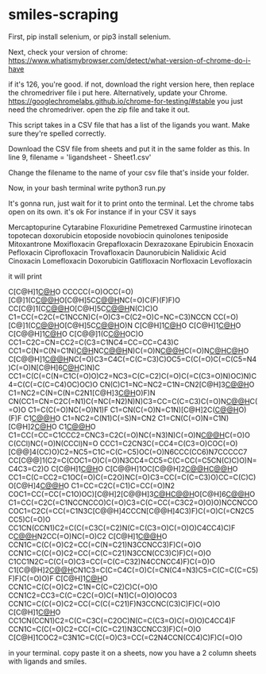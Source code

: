 # smiles-scraping

First, pip install selenium, or pip3 install selenium.

Next, check your version of chrome: https://www.whatismybrowser.com/detect/what-version-of-chrome-do-i-have

if it's 126, you're good. if not, download the right version here, then replace the chromedriver file i put here. Alternatively, update your Chrome.
https://googlechromelabs.github.io/chrome-for-testing/#stable
you just need the chromedriver. open the zip file and take it out.

This script takes in a CSV file that has a list of the ligands you want. Make sure they're spelled correctly. 

Download the CSV file from sheets and put it in the same folder as this. 
In line 9,
filename = 'ligandsheet - Sheet1.csv' 

Change the filename to the name of your csv file that's inside your folder.

Now, in your bash terminal write 
python3 run.py


It's gonna run, just wait for it to print onto the terminal. Let the chrome tabs open on its own. it's ok
For instance if in your CSV it says 

Mercaptopurine
Cytarabine
Floxuridine
Pemetrexed
Carmustine
irinotecan
topotecan
doxorubicin
etoposide
novobiocin
quinolones 
teniposide
Mitoxantrone
Moxifloxacin
Grepafloxacin
Dexrazoxane
Epirubicin
Enoxacin
Pefloxacin
Ciprofloxacin
Trovafloxacin
Daunorubicin
Nalidixic Acid
Cinoxacin
Lomefloxacin
Doxorubicin
Gatifloxacin
Norfloxacin
Levofloxacin

it will print

C[C@H]1[C@H]([C@H](C[C@@H](O1)O[C@H]2C[C@@](CC3=C2C(=C4C(=C3O)C(=O)C5=CC=CC=C5C4=O)O)(C(=O)C)O)N)O
CCCCC(=O)OCC(=O)[C@]1(C[C@@H](C2=C(C1)C(=C3C(=C2O)C(=O)C4=C(C3=O)C=CC=C4OC)O)O[C@H]5C[C@@H]([C@@H]([C@@H](O5)C)O)NC(=O)C(F)(F)F)O
CC[C@]1(C[C@@H](C2=C(C3=C(C=C2[C@H]1C(=O)OC)C(=O)C4=C(C3=O)C(=CC=C4)O)O)O[C@H]5C[C@@H]([C@@H]([C@@H](O5)C)O[C@H]6C[C@@H]([C@@H]([C@@H](O6)C)O[C@H]7CCC(=O)[C@@H](O7)C)O)N(C)C)O
C1=CC(=C2C(=C1NCCN)C(=O)C3=C(C2=O)C=NC=C3)NCCN
CC(=O)[C@]1(C[C@@H](C2=C(C1)C(=C3C(=C2O)C(=O)C4=CC=CC=C4C3=O)O)O[C@H]5C[C@@H]([C@@H](CO5)O)O)N
C[C@H]1[C@H]([C@H](C[C@@H](O1)O[C@H]2C[C@@](CC3=C2C(=C4C(=C3O)C(=O)C5=C(C4=O)C(=CC=C5)OC)O)(/C(=N/NC(=O)C6=CC=CC=C6)/C)O)N)O
C[C@H]1[C@H]([C@H](C[C@@H](O1)O[C@H]2C[C@@](CC3=C2C(=C4C(=C3O)C(=O)C5=C(C4=O)C(=CC=C5)O)O)(C(=O)C)O)N)O
C[C@@H]1[C@H]([C@@H](C[C@@H](O1)O[C@@H]2C[C@@H](O[C@@H]([C@H]2O)C)OC3=CC4=CC5=C(C(=O)[C@H]([C@@H](C5)[C@@H](C(=O)[C@H]([C@@H](C)O)O)OC)O[C@H]6C[C@H]([C@@H]([C@H](O6)C)O)O[C@H]7C[C@H]([C@H]([C@H](O7)C)O)O[C@H]8C[C@]([C@@H]([C@H](O8)C)O)(C)O)C(=C4C(=C3C)O)O)O)O
C[C@@]1(C[C@H](C2=C(C3=C(C=C2C1)C(=O)C4=C5C(=CC(=C4C3=O)O)[C@@]6([C@@H]([C@H]([C@@H]([C@H](O5)O6)O)N(C)C)O)C)O)OC)O
CC1=C2C=CN=CC2=C(C3=C1NC4=CC=CC=C43)C
CC1=C(N=C(N=C1N)[C@H](CC(=O)N)NC[C@@H](C(=O)N)N)C(=O)N[C@@H]([C@H](C2=CN=CN2)OC3C(C(C(C(O3)CO)O)O)OC4C(C(C(C(O4)CO)O)OC(=O)N)O)C(=O)N[C@H](C)[C@H]([C@H](C)C(=O)N[C@@H]([C@@H](C)O)C(=O)NCCC5=NC(=CS5)C6=NC(=CS6)C(=O)NCCC[S+](C)C)O
C[C@@H]1[C@@H](C(=O)N[C@@H](C(=O)N2CCC[C@H]2C(=O)N(CC(=O)N([C@H](C(=O)O1)C(C)C)C)C)C(C)C)NC(=O)C3=C4C(=C(C=C3)C)OC5=C(C(=O)C(=C(C5=N4)C(=O)N[C@H]6[C@H](OC(=O)[C@@H](N(C(=O)CN(C(=O)[C@@H]7CCCN7C(=O)[C@H](NC6=O)C(C)C)C)C)C(C)C)C)N)C
CC1=C(C(=C(N=C1C(=O)O)C2=NC3=C(C=C2)C(=O)C(=C(C3=O)N)OC)N)C4=C(C(=C(C=C4)OC)OC)O
CN(C)C1=NC=NC2=C1N=CN2[C@H]3[C@@H]([C@@H]([C@H](O3)CO)NC(=O)[C@H](CC4=CC=C(C=C4)OC)N)O
C1=NC2=C(N=C(N=C2N1[C@H]3[C@H]([C@@H]([C@H](O3)CO)O)O)F)N
CN(CC1=CN=C2C(=N1)C(=NC(=N2)N)N)C3=CC=C(C=C3)C(=O)N[C@@H](CCC(=O)O)C(=O)O
C1=C(C(=O)NC(=O)N1)F
C1=CN(C(=O)N=C1N)[C@H]2C([C@@H]([C@H](O2)CO)O)(F)F
C1[C@@H]([C@H](O[C@H]1N2C=NC(=NC2=O)N)CO)O
C1=NC2=C(N1)C(=S)N=CN2
C1=CN(C(=O)N=C1N)[C@H]2[C@H]([C@@H]([C@H](O2)CO)O)O
C1[C@@H]([C@H](O[C@H]1N2C=C(C(=O)NC2=O)F)CO)O
C1=CC(=CC=C1CCC2=CNC3=C2C(=O)NC(=N3)N)C(=O)N[C@@H](CCC(=O)O)C(=O)O
C(CCl)NC(=O)N(CCCl)N=O
CCC1=C2CN3C(=CC4=C(C3=O)COC(=O)[C@@]4(CC)O)C2=NC5=C1C=C(C=C5)OC(=O)N6CCC(CC6)N7CCCCC7
CC[C@@]1(C2=C(COC1=O)C(=O)N3CC4=CC5=C(C=CC(=C5CN(C)C)O)N=C4C3=C2)O
C[C@H]1[C@H]([C@H](C[C@@H](O1)O[C@H]2C[C@@](CC3=C2C(=C4C(=C3O)C(=O)C5=C(C4=O)C(=CC=C5)OC)O)(C(=O)CO)O)N)O
C[C@@H]1OC[C@@H]2[C@@H](O1)[C@@H]([C@H]([C@@H](O2)O[C@H]3[C@H]4COC(=O)[C@@H]4[C@@H](C5=CC6=C(C=C35)OCO6)C7=CC(=C(C(=C7)OC)O)OC)O)O
CC1=C(C=CC2=C1OC(=O)C(=C2O)NC(=O)C3=CC(=C(C=C3)O)CC=C(C)C)O[C@H]4[C@@H]([C@@H]([C@H](C(O4)(C)C)OC)OC(=O)N)O
C1=CC=C2C(=C1)C=CC(=O)N2
COC1=CC(=CC(=C1O)OC)[C@H]2[C@@H]3[C@H](COC3=O)[C@@H](C4=CC5=C(C=C24)OCO5)O[C@H]6[C@@H]([C@H]([C@H]7[C@H](O6)CO[C@H](O7)C8=CC=CS8)O)O
C1=CC(=C2C(=C1NCCNCCO)C(=O)C3=C(C=CC(=C3C2=O)O)O)NCCNCCO
COC1=C2C(=CC(=C1N3C[C@@H]4CCCN[C@@H]4C3)F)C(=O)C(=CN2C5CC5)C(=O)O
CC1CN(CCN1)C2=C(C(=C3C(=C2)N(C=C(C3=O)C(=O)O)C4CC4)C)F
C[C@@H](CN1CC(=O)NC(=O)C1)N2CC(=O)NC(=O)C2
C[C@H]1[C@@H]([C@H](C[C@@H](O1)O[C@H]2C[C@@](CC3=C2C(=C4C(=C3O)C(=O)C5=C(C4=O)C(=CC=C5)OC)O)(C(=O)CO)O)N)O
CCN1C=C(C(=O)C2=CC(=C(N=C21)N3CCNCC3)F)C(=O)O
CCN1C=C(C(=O)C2=CC(=C(C=C21)N3CCN(CC3)C)F)C(=O)O
C1CC1N2C=C(C(=O)C3=CC(=C(C=C32)N4CCNCC4)F)C(=O)O
C1[C@@H]2[C@@H](C2N)CN1C3=C(C=C4C(=O)C(=CN(C4=N3)C5=C(C=C(C=C5)F)F)C(=O)O)F
C[C@H]1[C@H]([C@H](C[C@@H](O1)O[C@H]2C[C@@](CC3=C2C(=C4C(=C3O)C(=O)C5=C(C4=O)C(=CC=C5)OC)O)(C(=O)C)O)N)O
CCN1C=C(C(=O)C2=C1N=C(C=C2)C)C(=O)O
CCN1C2=CC3=C(C=C2C(=O)C(=N1)C(=O)O)OCO3
CCN1C=C(C(=O)C2=CC(=C(C(=C21)F)N3CCNC(C3)C)F)C(=O)O
C[C@H]1[C@H]([C@H](C[C@@H](O1)O[C@H]2C[C@@](CC3=C2C(=C4C(=C3O)C(=O)C5=C(C4=O)C(=CC=C5)OC)O)(C(=O)CO)O)N)O
CC1CN(CCN1)C2=C(C=C3C(=C2OC)N(C=C(C3=O)C(=O)O)C4CC4)F
CCN1C=C(C(=O)C2=CC(=C(C=C21)N3CCNCC3)F)C(=O)O
C[C@H]1COC2=C3N1C=C(C(=O)C3=CC(=C2N4CCN(CC4)C)F)C(=O)O

in your terminal. copy paste it on a sheets, now you have a 2 column sheets with ligands and smiles.
